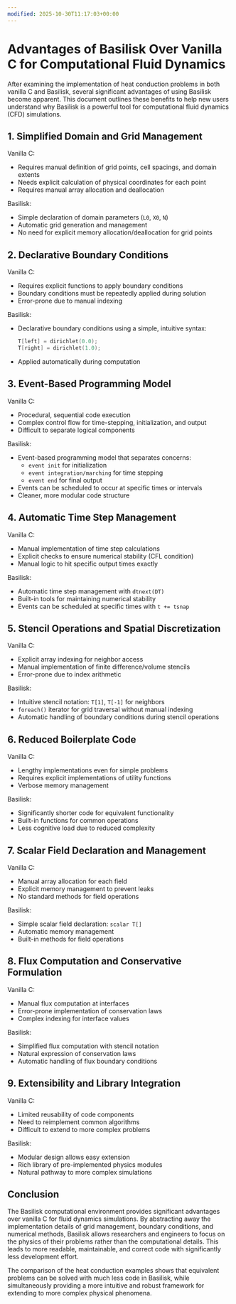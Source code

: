 ```yaml
---
modified: 2025-10-30T11:17:03+00:00
---
```

# Advantages of Basilisk Over Vanilla C for Computational Fluid Dynamics

After examining the implementation of heat conduction problems in both vanilla C and Basilisk, several significant advantages of using Basilisk become apparent. This document outlines these benefits to help new users understand why Basilisk is a powerful tool for computational fluid dynamics (CFD) simulations.

## 1. Simplified Domain and Grid Management

Vanilla C:
- Requires manual definition of grid points, cell spacings, and domain extents
- Needs explicit calculation of physical coordinates for each point
- Requires manual array allocation and deallocation

Basilisk:
- Simple declaration of domain parameters (`L0`, `X0`, `N`)
- Automatic grid generation and management
- No need for explicit memory allocation/deallocation for grid points

## 2. Declarative Boundary Conditions

Vanilla C:
- Requires explicit functions to apply boundary conditions
- Boundary conditions must be repeatedly applied during solution
- Error-prone due to manual indexing

Basilisk:
- Declarative boundary conditions using a simple, intuitive syntax:
  ```c
  T[left] = dirichlet(0.0);
  T[right] = dirichlet(1.0);
  ```
- Applied automatically during computation

## 3. Event-Based Programming Model

Vanilla C:
- Procedural, sequential code execution
- Complex control flow for time-stepping, initialization, and output
- Difficult to separate logical components

Basilisk:
- Event-based programming model that separates concerns:
  - `event init` for initialization
  - `event integration/marching` for time stepping
  - `event end` for final output
- Events can be scheduled to occur at specific times or intervals
- Cleaner, more modular code structure

## 4. Automatic Time Step Management

Vanilla C:
- Manual implementation of time step calculations
- Explicit checks to ensure numerical stability (CFL condition)
- Manual logic to hit specific output times exactly

Basilisk:
- Automatic time step management with `dtnext(DT)`
- Built-in tools for maintaining numerical stability
- Events can be scheduled at specific times with `t += tsnap`

## 5. Stencil Operations and Spatial Discretization

Vanilla C:
- Explicit array indexing for neighbor access
- Manual implementation of finite difference/volume stencils
- Error-prone due to index arithmetic

Basilisk:
- Intuitive stencil notation: `T[1]`, `T[-1]` for neighbors
- `foreach()` iterator for grid traversal without manual indexing
- Automatic handling of boundary conditions during stencil operations

## 6. Reduced Boilerplate Code

Vanilla C:
- Lengthy implementations even for simple problems
- Requires explicit implementations of utility functions
- Verbose memory management

Basilisk:
- Significantly shorter code for equivalent functionality
- Built-in functions for common operations
- Less cognitive load due to reduced complexity

## 7. Scalar Field Declaration and Management

Vanilla C:
- Manual array allocation for each field
- Explicit memory management to prevent leaks
- No standard methods for field operations

Basilisk:
- Simple scalar field declaration: `scalar T[]`
- Automatic memory management
- Built-in methods for field operations

## 8. Flux Computation and Conservative Formulation

Vanilla C:
- Manual flux computation at interfaces
- Error-prone implementation of conservation laws
- Complex indexing for interface values

Basilisk:
- Simplified flux computation with stencil notation
- Natural expression of conservation laws
- Automatic handling of flux boundary conditions

## 9. Extensibility and Library Integration

Vanilla C:
- Limited reusability of code components
- Need to reimplement common algorithms
- Difficult to extend to more complex problems

Basilisk:
- Modular design allows easy extension
- Rich library of pre-implemented physics modules
- Natural pathway to more complex simulations

## Conclusion

The Basilisk computational environment provides significant advantages over vanilla C for fluid dynamics simulations. By abstracting away the implementation details of grid management, boundary conditions, and numerical methods, Basilisk allows researchers and engineers to focus on the physics of their problems rather than the computational details. This leads to more readable, maintainable, and correct code with significantly less development effort.

The comparison of the heat conduction examples shows that equivalent problems can be solved with much less code in Basilisk, while simultaneously providing a more intuitive and robust framework for extending to more complex physical phenomena.
